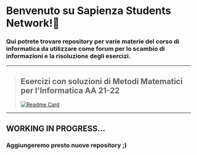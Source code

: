 # Benvenuto su Sapienza Students Network!🎉
### Qui potrete trovare repository per varie materie del corso di informatica da utilizzare come forum per lo scambio di informazioni e la risoluzione degli esercizi.

---
> ## Esercizi con soluzioni di **Metodi Matematici per l'Informatica AA 21-22**
>
> [![Readme Card](https://github-readme-stats.vercel.app/api/pin/?username=sapienzastudentsnetwork&show_owner&repo=mmi2122&theme=radical)](https://github.com/sapienzastudentsnetwork/mmi2122)

---
 ## WORKING IN PROGRESS...
 ### Aggiungeremo presto nuove repository ;)
